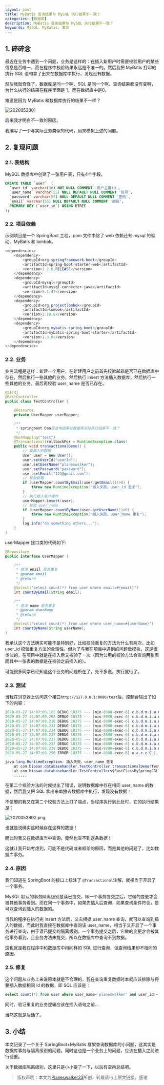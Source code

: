 ```yaml
---
layout: post
title: MyBatis 查询结果与 MySQL 执行结果不一致？
categories: [数据库]
description: MyBatis 查询结果与 MySQL 执行结果不一致？
keywords: MySQL, MyBatis, 事务
---
```


## 1. 碎碎念
最近在业务中遇到一个问题，业务是这样的：在插入新用户时需要校验用户的某些信息是否唯一，而在程序中校验结果永远是不唯一的。然后我把 MyBatis 打印的执行 SQL 语句拿了出来在数据库中执行，发现没有数据。

然后我就奇怪了，数据库是同一个啊、SQL 是同一个啊、查询结果都没有变啊，为什么执行的结果在程序里面是 1，而在数据库中是0。

难道是因为 MyBatis 和数据库执行的结果不一样？

![2020052801](https://planeswalker23.github.io/images/posts/2020052801.png)

后来我才明白不一致的原因。

我编写了一个与实际业务类似的代码，用来模拟上述的问题。

## 2. 复现问题
### 2.1. 表结构
MySQL 数据库中创建了一张用户表，只有4个字段。
```sql
CREATE TABLE `user`  (
  `user_id` varchar(36) NOT NULL COMMENT '用户主键id',
  `user_name` varchar(55) NULL DEFAULT NULL COMMENT '账号',
  `password` varchar(55) NULL DEFAULT NULL COMMENT '密码',
  `email` varchar(55) NULL DEFAULT NULL COMMENT '邮箱',
  PRIMARY KEY (`user_id`) USING BTREE
);
```

### 2.2. 项目依赖
示例项目是一个 SpringBoot 工程，pom 文件中除了 web 依赖还有 mysql 的驱动、MyBatis 和 lombok。

```java
<dependencies>
    <dependency>
        <groupId>org.springframework.boot</groupId>
        <artifactId>spring-boot-starter-web</artifactId>
        <version>2.2.6.RELEASE</version>
    </dependency>
    <dependency>
        <groupId>mysql</groupId>
        <artifactId>mysql-connector-java</artifactId>
        <version>5.1.47</version>
    </dependency>
    <dependency>
        <groupId>org.projectlombok</groupId>
        <artifactId>lombok</artifactId>
        <version>1.18.8</version>
    </dependency>
    <dependency>
        <groupId>org.mybatis.spring.boot</groupId>
        <artifactId>mybatis-spring-boot-starter</artifactId>
        <version>1.3.0</version>
    </dependency>
</dependencies>
```

### 2.2. 业务
业务流程是这样：新建一个用户，在新建用户之前首先校验邮箱是否已在数据库中存在，然后执行一些其他的业务，然后执行 insert 方法插入数据库，然后执行一些其他的业务，最后再校验 user_name 是否已存在。

```java
@Slf4j
@RestController
public class TestController {

    @Resource
    private UserMapper userMapper;

    /**
     * springboot Dao层查询结果与数据库实际执行结果不一致？
     */
    @GetMapping("test")
    @Transactional(rollbackFor = RuntimeException.class)
    public void transactionalDemo() {
        // 要插入的数据
        User user = new User();
        user.setUserId("userId");
        user.setUserName("planeswalker");
        user.setPassword("password");
        user.setEmail("123@gmail.com");
        // 校验邮箱
        if (userMapper.countByEmail(user.getEmail())>0) {
            throw new RuntimeException("插入失败，user_id 重复");
        }
        // 执行插入用户操作
        userMapper.insert(user);
        // 校验 user_name
        if (userMapper.countByName(user.getUserName())>0) {
            throw new RuntimeException("插入失败，user_name 重复");
        }
        log.info("do something others...");
    }
}
```

userMapper 接口类的代码如下:

```java
@Repository
public interface UserMapper {

    /**
     * 查询 email 是否重复
     * @param email
     * @return
     */
    @Select("select count(*) from user where email=#{email}")
    int countByEmail(String email);

    /**
     * 查询 name 是否重复
     * @param userName
     * @return
     */
    @Select("select count(*) from user where user_name=#{userName}")
    int countByName(String userName);
}
```

我承认这个方法确实可能不是特别好，比如校验重复的方法为什么有两次，比如 user_id 校验重复方法的合理性。但为了与我在项目中遇到的问题做模拟，这是很类似的，在项目中就是在插入后又校验了一次（因为公用的校验方法会查询两张表而其中一张表的数据是在校验之前插入的）。

可能很多同学已经知道这个业务的问题所在了，先不多说，执行就行了。

### 2.3. 测试
当我在浏览器上访问这个接口`http://127.0.0.1:8080/test`后，控制台输出了如下的内容：

```java
2020-05-27 14:07:09.183 DEBUG 18375 --- [nio-8080-exec-6] c.b.d.m.i.a.m.UserMapper.countByEmail    : ==>  Preparing: select count(*) from user where email=? 
2020-05-27 14:07:09.208 DEBUG 18375 --- [nio-8080-exec-6] c.b.d.m.i.a.m.UserMapper.countByEmail    : ==> Parameters: 123@gmail.com(String)
2020-05-27 14:07:09.218 DEBUG 18375 --- [nio-8080-exec-6] c.b.d.m.i.a.m.UserMapper.countByEmail    : <==      Total: 1
2020-05-27 14:07:09.233 DEBUG 18375 --- [nio-8080-exec-6] c.b.d.m.i.a.mapper.UserMapper.insert     : ==>  Preparing: INSERT INTO user ( user_id,user_name,password,email ) VALUES( ?,?,?,? ) 
2020-05-27 14:07:09.234 DEBUG 18375 --- [nio-8080-exec-6] c.b.d.m.i.a.mapper.UserMapper.insert     : ==> Parameters: userId(String), planeswalker(String), password(String), 123@gmail.com(String)
2020-05-27 14:07:09.237 DEBUG 18375 --- [nio-8080-exec-6] c.b.d.m.i.a.mapper.UserMapper.insert     : <==    Updates: 1
2020-05-27 14:07:09.237 DEBUG 18375 --- [nio-8080-exec-6] c.b.d.m.i.a.m.UserMapper.countByName     : ==>  Preparing: select count(*) from user where user_name=? 
2020-05-27 14:07:09.237 DEBUG 18375 --- [nio-8080-exec-6] c.b.d.m.i.a.m.UserMapper.countByName     : ==> Parameters: planeswalker(String)
2020-05-27 14:07:09.238 DEBUG 18375 --- [nio-8080-exec-6] c.b.d.m.i.a.m.UserMapper.countByName     : <==      Total: 1
2020-05-27 14:07:09.250 ERROR 18375 --- [nio-8080-exec-6] o.a.c.c.C.[.[.[/].[dispatcherServlet]    : Servlet.service() for servlet [dispatcherServlet] in context with path [] threw exception [Request processing failed; nested exception is java.lang.RuntimeException: 插入失败，user_name 重复] with root cause

java.lang.RuntimeException: 插入失败，user_name 重复
	at com.biosan.databasehandler.TestController.transactionalDemo(TestController.java:43) ~[classes/:na]
	at com.biosan.databasehandler.TestController$$FastClassBySpringCGLIB$$dadcb476.invoke(<generated>) ~[classes/:na]
    ......
```

在第二个校验方法的时候抛出了错误，说明数据库中存在相同 user_name 的数据，然后我又把 SQL 拿出来单独去数据库中执行，发现没有数据！

不信邪的我又在第二个校验方法上打了端点，当程序执行到此处时，它的执行结果是：

![2020052802.png](https://planeswalker23.github.io/images/posts/2020052802.png)

也就是说确实这时候存在这样的数据！

而此时我又在数据库当中查询，竟然也查不到这条数据！

这就让我开始考虑到，可能不是代码或者框架的原因，而是其他的问题了，比如数据库事务。

### 2.4. 原因
我们知道在 SpringBoot 的接口上标注了 `@Transactional`注解，就相当于开启了一个事务。

MySQL 默认的事务隔离级别是读已提交，即一个事务提交之后，它做的变更才会被其他事务看到。而在同一个事务中，如果先插入后查询，如果查询条件符合，是可以查询到插入的数据的。

当我的程序在执行完 insert 方法后，又去根据 user_name 查询，就可以查询到插入的数据，而此时我直接在数据库中查询该 user_name，相当于又开启了一个事务进行查询，由于读已提交的隔离级别，一个事务提交之后，它做的变更才会被其他事务看到，且业务方法未提交，所以在数据库中查询不到数据。

这也就是我在程序中和数据库中用同样的 SQL 进行查询，但查询结果却不相同的原因。

### 2.5. 修复
这个问题从业务上来说原本就是不合理的，我在查询重复数据时本就应该排除与将要插入数据相同 id 的数据，即 SQL 应该是：

```sql
select count(*) from user where user_name='planeswalker' and user_id!='userId'
```

同时，验证重复的业务逻辑应该在插入语句之前...

当然这就是后话了。

## 3. 小结
本文记录了一个关于 SpringBoot+MyBatis 框架查询数据库的小问题，这其实是数据库事务与隔离级别的问题，同时这也是一个业务上的问题，应该在插入之前进行验重。

关于数据库隔离级别，这里只是小小提了一下，以后有空再总结吧。

> 版权声明：本文为[Planeswalker23](https://github.com/Planeswalker23)所创，转载请带上原文链接，感谢